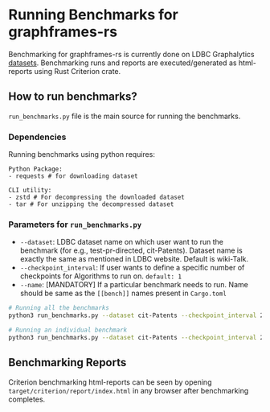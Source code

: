 # Running Benchmarks for graphframes-rs

Benchmarking for graphframes-rs is currently done on LDBC Graphalytics [datasets](https://ldbcouncil.org/benchmarks/graphalytics/datasets/).
Benchmarking runs and reports are executed/generated as html-reports using Rust Criterion crate.

## How to run benchmarks?

`run_benchmarks.py` file is the main source for running the benchmarks.

### Dependencies

Running benchmarks using python requires:

```text
Python Package:
- requests # for downloading dataset
```

```text
CLI utility:
- zstd # For decompressing the downloaded dataset
- tar # For unzipping the decompressed dataset
```

### Parameters for `run_benchmarks.py`

- `--dataset`: LDBC dataset name on which user want to run the benchmark (for e.g., test-pr-directed, cit-Patents). Dataset name is exactly the same as mentioned in LDBC website. Default is wiki-Talk.
- `--checkpoint_interval`: If user wants to define a specific number of checkpoints for Algorithms to run on. `default: 1`
- `--name`: [MANDATORY] If a particular benchmark needs to run. Name should be same as the `[[bench]]` names present in `Cargo.toml`

```bash
# Running all the benchmarks
python3 run_benchmarks.py --dataset cit-Patents --checkpoint_interval 2

# Running an individual benchmark
python3 run_benchmarks.py --dataset cit-Patents --checkpoint_interval 2 --name pagerank_benchmark
```

## Benchmarking Reports

Criterion benchmarking html-reports can be seen by opening `target/criterion/report/index.html` in any browser after benchmarking completes.
